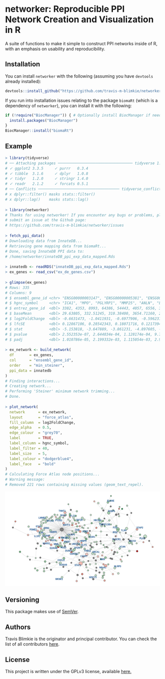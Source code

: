 # networker: Reproducible PPI Network Creation and Visualization in R

A suite of functions to make it simple to construct PPI networks inside of R,
with an emphasis on usability and reproducibility.

## Installation
You can install `networker` with the following (assuming you have `devtools`
already installed):
```r
devtools::install_github("https://github.com/travis-m-blimkie/networker")
```

If you run into installation issues relating to the package `biomaRt` (which is
a dependency of `networker`), you can install it with the following:
```r
if (!require("BiocManager")) { # Optionally install BiocManager if needed
  install.packages("BiocManager")
}
BiocManager::install("biomaRt")
```

## Example
```r
> library(tidyverse)
# ── Attaching packages ────────────────────────────────── tidyverse 1.3.1 ──
# ✓ ggplot2 3.3.5     ✓ purrr   0.3.4
# ✓ tibble  3.1.6     ✓ dplyr   1.0.8
# ✓ tidyr   1.2.0     ✓ stringr 1.4.0
# ✓ readr   2.1.2     ✓ forcats 0.5.1
# ── Conflicts ───────────────────────────────────── tidyverse_conflicts() ──
# x dplyr::filter() masks stats::filter()
# x dplyr::lag()    masks stats::lag()

> library(networker)
# Thanks for using networker! If you encounter any bugs or problems, please 
# submit an issue at the Github page: 
# https://github.com/travis-m-blimkie/networker/issues

> fetch_ppi_data()
# Downloading data from InnateDB...
# Retrieving gene mapping data from biomaRt...                                                      
# Done, saving InnateDB PPI data to:
# /home/networker/innateDB_ppi_exp_data_mapped.Rds

> innatedb <- readRDS("innateDB_ppi_exp_data_mapped.Rds")
> ex_genes <- read_csv("ex_de_genes.csv")

> glimpse(ex_genes)
# Rows: 335
# Columns: 9
# $ ensembl_gene_id <chr> "ENSG00000003147", "ENSG00000005381", "ENSG0000000…
# $ hgnc_symbol     <chr> "ICA1", "MPO", "PGLYRP1", "MMP25", "ANLN", "LTF", …
# $ entrez_gene_id  <dbl> 3382, 4353, 8993, 64386, 54443, 4057, 6556, 3082, …
# $ baseMean        <dbl> 29.63805, 332.51245, 310.38400, 3654.71160, 22.318…
# $ log2FoldChange  <dbl> -0.6631473, -1.0411931, -0.6977906, -0.5962315, -0…
# $ lfcSE           <dbl> 0.12867106, 0.28542343, 0.18071716, 0.12173940, 0.…
# $ stat            <dbl> -5.153818, -3.647889, -3.861231, -4.897605, -3.332…
# $ pvalue          <dbl> 2.552353e-07, 2.644034e-04, 1.128174e-04, 9.701195…
# $ padj            <dbl> 1.010786e-05, 2.199332e-03, 1.115054e-03, 2.965279…

> ex_network <- build_network(
  df       = ex_genes,
  col      = "ensembl_gene_id",
  order    = "min_steiner",
  ppi_data = innatedb
)
# Finding interactions...
# Creating network...
# Performing 'Steiner' minimum network trimming...
# Done.

> plot_network(
  network      = ex_network,
  layout       = "force_atlas",
  fill_column  = log2FoldChange,
  edge_alpha   = 0.5,
  edge_colour  = "grey70",
  label        = TRUE,
  label_column = hgnc_symbol,
  label_filter = 40,
  label_size   = 5,
  label_colour = "dodgerblue4",
  label_face   = "bold"
)
# Calculating Force Atlas node positions...
# Warning message:
# Removed 221 rows containing missing values (geom_text_repel).
```

![](man/figures/network_example.png)

## Versioning
This package makes use of [SemVer](https://semver.org/).

## Authors
Travis Blimkie is the originator and principal contributor. You can check the
list of all contributors [here](https://github.com/travis-m-blimkie/networker/graphs/contributors).

## License
This project is written under the GPLv3 license, available
[here.](https://github.com/travis-m-blimkie/networker/blob/main/LICENSE.md)
